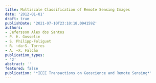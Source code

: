 ```yaml
---
title: Multiscale Classification of Remote Sensing Images
date: '2012-01-01'
draft: true
publishDate: '2021-07-10T23:10:18.094159Z'
authors:
- Jefersson Alex dos Santos
- P. H. Gosselin
- S. Philipp-Foliguet
- R. ~da~S. Torres
- A. ~X. Falcão
publication_types:
- '2'
abstract: ''
featured: false
publication: '*IEEE Transactions on Geoscience and Remote Sensing*'
---
```


